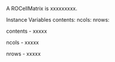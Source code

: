 A ROCellMatrix is xxxxxxxxx.

Instance Variables
	contents:		<Object>
	ncols:		<Object>
	nrows:		<Object>

contents
	- xxxxx

ncols
	- xxxxx

nrows
	- xxxxx
